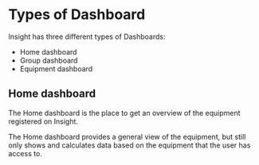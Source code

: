 # Types of Dashboard

Insight has three different types of Dashboards:

* Home dashboard
* Group dashboard
* Equipment dashboard

## Home dashboard

The Home dashboard is the place to get an overview of the equipment registered on Insight.

The Home dashboard provides a general view of the equipment, but still only shows and calculates data based on the equipment that the user has access to.

